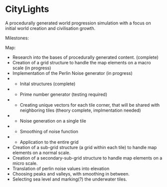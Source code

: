 CityLights
==========

A procedurally generated world progression simulation with a focus on initial world creation and civilisation growth.

Milestones: 

Map:
- Research into the bases of procedurally generated content. (complete)
- Creation of a grid structure to handle the map elements on a macro scale (in progress)
- Implementation of the Perlin Noise generator (in progress)
- - Inital structures (complete)
- - Prime number generator (testing required)
- - Creating unique vectors for each tile corner, that  will be shared with neighboring tiles (theory complete, implmentation needed)
- - Noise generation on a single tile
- - Smoothing of noise function
- - Application to the entire grid
- Creation of a sub-grid structure (a grid within each tile) to handle map elements on a normal scale.
- Creation of a secondary-sub-grid structure to handle map elements on a micro scale.
- Translation of perlin noise values into elevation
- Choosing peaks and valleys, with smoothing in between. 
- Selecting sea level and marking(?) the underwater tiles. 
